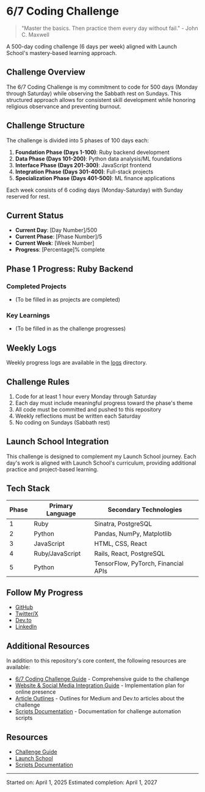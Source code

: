 # 6/7 Coding Challenge

> "Master the basics. Then practice them every day without fail." - John C. Maxwell

A 500-day coding challenge (6 days per week) aligned with Launch School's mastery-based learning approach.

## Challenge Overview

The 6/7 Coding Challenge is my commitment to code for 500 days (Monday through Saturday) while observing the Sabbath rest on Sundays. This structured approach allows for consistent skill development while honoring religious observance and preventing burnout.

## Challenge Structure

The challenge is divided into 5 phases of 100 days each:

1. **Foundation Phase (Days 1-100)**: Ruby backend development
2. **Data Phase (Days 101-200)**: Python data analysis/ML foundations
3. **Interface Phase (Days 201-300)**: JavaScript frontend
4. **Integration Phase (Days 301-400)**: Full-stack projects
5. **Specialization Phase (Days 401-500)**: ML finance applications

Each week consists of 6 coding days (Monday-Saturday) with Sunday reserved for rest.

## Current Status

- **Current Day**: [Day Number]/500
- **Current Phase**: [Phase Number]/5
- **Current Week**: [Week Number]
- **Progress**: [Percentage]% complete

## Phase 1 Progress: Ruby Backend

<!-- This section will be updated as I progress -->

### Completed Projects
- (To be filled in as projects are completed)

### Key Learnings
- (To be filled in as the challenge progresses)

## Weekly Logs

Weekly progress logs are available in the [logs](./logs) directory.

## Challenge Rules

1. Code for at least 1 hour every Monday through Saturday
2. Each day must include meaningful progress toward the phase's theme
3. All code must be committed and pushed to this repository
4. Weekly reflections must be written each Saturday
5. No coding on Sundays (Sabbath rest)

## Launch School Integration

This challenge is designed to complement my Launch School journey. Each day's work is aligned with Launch School's curriculum, providing additional practice and project-based learning.

## Tech Stack

| Phase | Primary Language | Secondary Technologies |
|-------|------------------|------------------------|
| 1 | Ruby | Sinatra, PostgreSQL |
| 2 | Python | Pandas, NumPy, Matplotlib |
| 3 | JavaScript | HTML, CSS, React |
| 4 | Ruby/JavaScript | Rails, React, PostgreSQL |
| 5 | Python | TensorFlow, PyTorch, Financial APIs |

## Follow My Progress

- [GitHub](https://github.com/joshuamichaelhall-tech)
- [Twitter/X](https://twitter.com/joshuahalltech)
- [Dev.to](https://dev.to/joshuamichaelhall)
- [LinkedIn](https://www.linkedin.com/in/joshuamichaelhall/)

## Additional Resources

In addition to this repository's core content, the following resources are available:
- [6/7 Coding Challenge Guide](./ABOUT.md) - Comprehensive guide to the challenge
- [Website & Social Media Integration Guide](./docs/website-social-guide.md) - Implementation plan for online presence
- [Article Outlines](./docs/) - Outlines for Medium and Dev.to articles about the challenge
- [Scripts Documentation](./scripts/README.md) - Documentation for challenge automation scripts

## Resources

- [Challenge Guide](./ABOUT.md)
- [Launch School](https://launchschool.com)
- [Scripts Documentation](./scripts/README.md)

---

Started on: April 1, 2025 
Estimated completion: April 1, 2027

